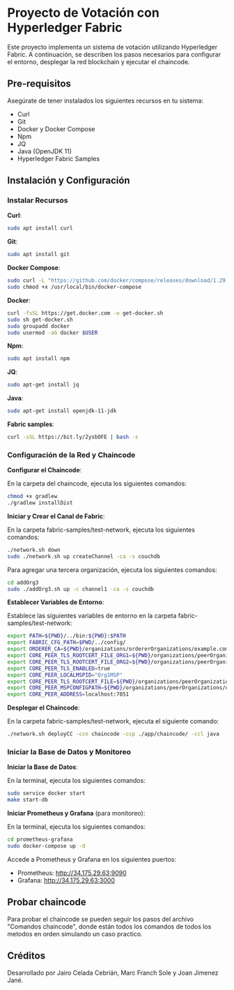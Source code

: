 # Proyecto de Votación con Hyperledger Fabric

Este proyecto implementa un sistema de votación utilizando Hyperledger Fabric. A continuación, se describen los pasos necesarios para configurar el entorno, desplegar la red blockchain y ejecutar el chaincode.

## Pre-requisitos

Asegúrate de tener instalados los siguientes recursos en tu sistema:

- Curl
- Git
- Docker y Docker Compose
- Npm
- JQ
- Java (OpenJDK 11)
- Hyperledger Fabric Samples

## Instalación y Configuración

### Instalar Recursos

**Curl**:
```bash
sudo apt install curl
```

**Git**:
```bash
sudo apt install git
```

**Docker Compose**:
```bash
sudo curl -L "https://github.com/docker/compose/releases/download/1.29.2/docker-compose-$(uname -s)-$(uname -m)" -o /usr/local/bin/docker-compose
sudo chmod +x /usr/local/bin/docker-compose
```

**Docker**:
```bash
curl -fsSL https://get.docker.com -o get-docker.sh
sudo sh get-docker.sh
sudo groupadd docker
sudo usermod -aG docker $USER
```

**Npm**:
```bash
sudo apt install npm
```

**JQ**:
```bash
sudo apt-get install jq
```

**Java**:
```bash
sudo apt-get install openjdk-11-jdk
```

**Fabric samples**:
```bash
curl -sSL https://bit.ly/2ysbOFE | bash -s
```
### Configuración de la Red y Chaincode

**Configurar el Chaincode**:  

En la carpeta del chaincode, ejecuta los siguientes comandos:
```bash
chmod +x gradlew
./gradlew installDist
```

**Iniciar y Crear el Canal de Fabric**:  

En la carpeta fabric-samples/test-network, ejecuta los siguientes comandos:
```bash
./network.sh down
sudo ./network.sh up createChannel -ca -s couchdb
```

Para agregar una tercera organización, ejecuta los siguientes comandos:
```bash
cd addOrg3
sudo ./addOrg3.sh up -c channel1 -ca -s couchdb
```

**Establecer Variables de Entorno**:  

Establece las siguientes variables de entorno en la carpeta fabric-samples/test-network:
```bash
export PATH=${PWD}/../bin:${PWD}:$PATH
export FABRIC_CFG_PATH=$PWD/../config/
export ORDERER_CA=${PWD}/organizations/ordererOrganizations/example.com/orderers/orderer.example.com/msp/tlscacerts/tlsca.example.com-cert.pem
export CORE_PEER_TLS_ROOTCERT_FILE_ORG1=${PWD}/organizations/peerOrganizations/org1.example.com/peers/peer0.org1.example.com/tls/ca.crt
export CORE_PEER_TLS_ROOTCERT_FILE_ORG2=${PWD}/organizations/peerOrganizations/org2.example.com/peers/peer0.org2.example.com/tls/ca.crt
export CORE_PEER_TLS_ENABLED=true
export CORE_PEER_LOCALMSPID="Org1MSP"
export CORE_PEER_TLS_ROOTCERT_FILE=${PWD}/organizations/peerOrganizations/org1.example.com/peers/peer0.org1.example.com/tls/ca.crt
export CORE_PEER_MSPCONFIGPATH=${PWD}/organizations/peerOrganizations/org1.example.com/users/Admin@org1.example.com/msp
export CORE_PEER_ADDRESS=localhost:7051
```

**Desplegar el Chaincode**:  

En la carpeta fabric-samples/test-network, ejecuta el siguiente comando:
```bash
./network.sh deployCC -ccn chaincode -ccp ./app/chaincode/ -ccl java
```

### Iniciar la Base de Datos y Monitoreo

**Iniciar la Base de Datos**:  

En la terminal, ejecuta los siguientes comandos:
```bash
sudo service docker start
make start-db
```

**Iniciar Prometheus y Grafana** (para monitoreo):  

En la terminal, ejecuta los siguientes comandos:
```bash
cd prometheus-grafana
sudo docker-compose up -d
```

Accede a Prometheus y Grafana en los siguientes puertos:
- Prometheus: http://34.175.29.63:9090
- Grafana: http://34.175.29.63:3000


## Probar chaincode  

Para probar el chaincode se pueden seguir los pasos del archivo "Comandos chaincode", donde están todos los comandos de todos los metodos en orden simulando un caso practico.


## Créditos

Desarrollado por Jairo Celada Cebrián, Marc Franch Sole y Joan Jimenez Jané.

